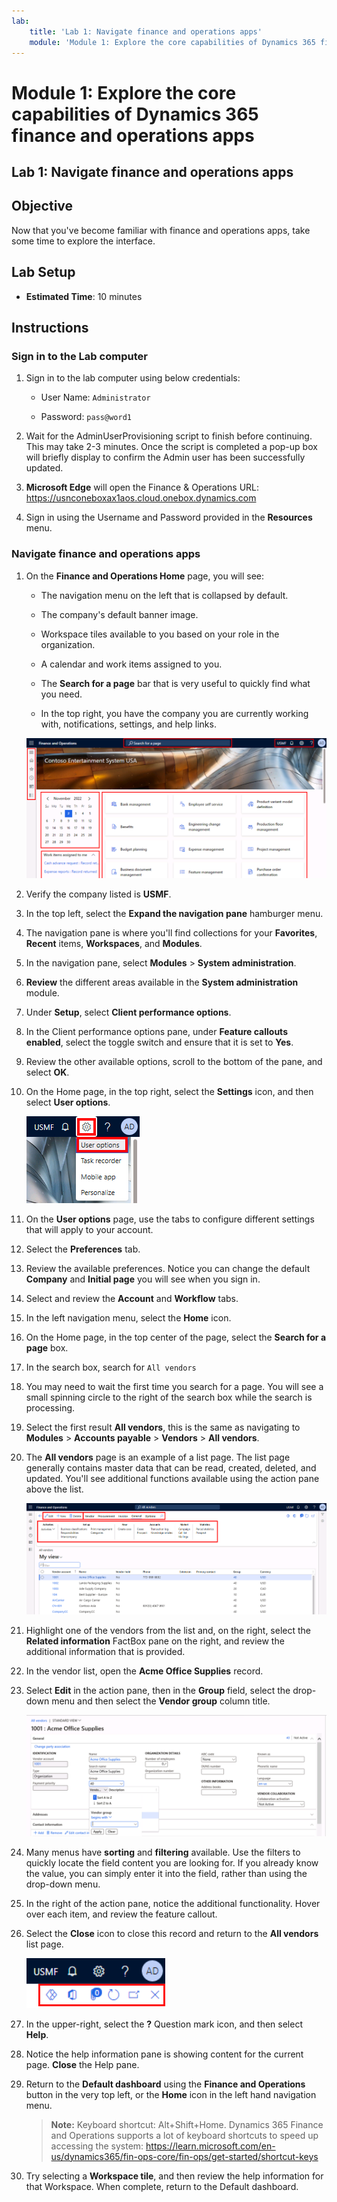 ```yaml
---
lab:
    title: 'Lab 1: Navigate finance and operations apps'
    module: 'Module 1: Explore the core capabilities of Dynamics 365 finance and operations apps'
---
```


# Module 1: Explore the core capabilities of Dynamics 365 finance and operations apps

## Lab 1: Navigate finance and operations apps

## Objective

Now that you've become familiar with finance and operations apps, take some time to explore the interface.

## Lab Setup

- **Estimated Time**: 10 minutes

## Instructions

### Sign in to the Lab computer

1.  Sign in to the lab computer using below credentials:

    - User Name: `Administrator`

    - Password: `pass@word1`

1.  Wait for the AdminUserProvisioning script to finish before continuing. This may take 2-3 minutes. Once the script is completed a pop-up box will briefly display to confirm the Admin user has been successfully updated. 

1.  **Microsoft Edge** will open the Finance & Operations URL: <https://usnconeboxax1aos.cloud.onebox.dynamics.com>

1.  Sign in using the Username and Password provided in the **Resources** menu. 


### Navigate finance and operations apps

1.  On the **Finance and Operations Home** page, you will see: 

    - The navigation menu on the left that is collapsed by default. 

    - The company's default banner image. 

    - Workspace tiles available to you based on your role in the organization. 

    - A calendar and work items assigned to you. 

    - The **Search for a page** bar that is very useful to quickly find what you need. 

    - In the top right, you have the company you are currently working with, notifications, settings, and help links. 

    ![Dynamics 365 Finance and Operations home page with areas highlighted.](./media/m1-common-home-page.png)

1.  Verify the company listed is **USMF**. 

1.  In the top left, select the **Expand the navigation pane** hamburger menu. 

1.  The navigation pane is where you'll find collections for your **Favorites**, **Recent** items, **Workspaces**, and **Modules**. 

1.  In the navigation pane, select **Modules** > **System administration**. 

1.  **Review** the different areas available in the **System administration** module. 

1.  Under **Setup**, select **Client performance options**. 

1.  In the Client performance options pane, under **Feature callouts enabled**, select the toggle switch and ensure that it is set to **Yes**. 

1.  Review the other available options, scroll to the bottom of the pane, and select **OK**. 

1.  On the Home page, in the top right, select the **Settings** icon, and then select **User options**. 

    ![Screenshot showing Settings icon and  User options dropdown list](./media/m1-common-settings-user-settings.png)

1.  On the **User options** page, use the tabs to configure different settings that will apply to your account. 

1.  Select the **Preferences** tab. 

1.  Review the available preferences. Notice you can change the default **Company** and **Initial page** you will see when you sign in. 

1.  Select and review the **Account** and **Workflow** tabs. 

1.  In the left navigation menu, select the **Home** icon. 

1.  On the Home page, in the top center of the page, select the **Search for a page** box. 

1.  In the search box, search for `All vendors` 

1.  You may need to wait the first time you search for a page. You will see a small spinning circle to the right of the search box while the search is processing. 

1.  Select the first result **All vendors**, this is the same as navigating to **Modules** > **Accounts payable** > **Vendors** > **All vendors**. 

1.  The **All vendors** page is an example of a list page. The list page generally contains master data that can be read, created, deleted, and updated. You'll see additional functions available using the action pane above the list. 

    ![All vendor list with menu features highlighted](./media/m1-common-all-vendor-list-page.png)

1.  Highlight one of the vendors from the list and, on the right, select the **Related information** FactBox pane on the right, and review the additional information that is provided. 

1.  In the vendor list, open the **Acme Office Supplies** record. 

1.  Select **Edit** in the action pane, then in the **Group** field, select the drop-down menu and then select the **Vendor group** column title. 

    ![A screenshot of the Vendor group column title for Acme Office Supplies.](./media/m1-common-vendor-group-menu-24493345.png)

1.  Many menus have **sorting** and **filtering** available. Use the filters to quickly locate the field content you are looking for. If you already know the value, you can simply enter it into the field, rather than using the drop-down menu. 

1.  In the right of the action pane, notice the additional functionality. Hover over each item, and review the feature callout. 

1.  Select the **Close** icon to close this record and return to the **All vendors** list page. 

    ![List page upper-right menu showing additional features for connecting to Power Apps, Office apps, Attachments, Refresh, Open in new window, and Close buttons](./media/m1-common-list-page-additional-features-menu.png)

1.  In the upper-right, select the **?** Question mark icon, and then select **Help**. 

1.  Notice the help information pane is showing content for the current page. **Close** the Help pane. 

1.  Return to the **Default dashboard** using the **Finance and Operations** button in the very top left, or the **Home** icon in the left hand navigation menu. 

    > **Note:** Keyboard shortcut: Alt+Shift+Home. Dynamics 365 Finance and Operations supports a lot of keyboard shortcuts to speed up accessing the system: https://learn.microsoft.com/en-us/dynamics365/fin-ops-core/fin-ops/get-started/shortcut-keys

1.  Try selecting a **Workspace tile**, and then review the help information for that Workspace. When complete, return to the Default dashboard. 

